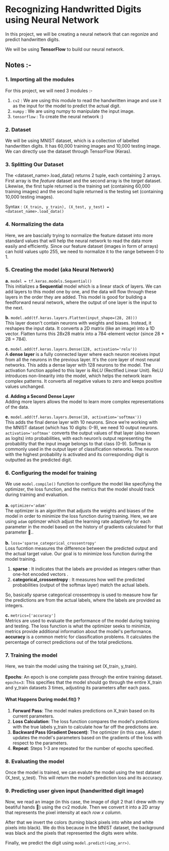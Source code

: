 # Recognizing Handwritted Digits using Neural Network

In this project, we will be creating a neural network that can regonize and predict handwritten digits. 

We will be using **TensorFlow** to build our neural network.

## Notes :-
### 1. Importing all the modules
For this project, we will need 3 modules :-
1. `cv2` : We are using this module to read the handwritten image and use it as the input for the model to predict the actual digit.
2. `numpy` : We are using numpy to manipulate the input image.
3. `tensorflow` : To create the neural network :)

### 2. Dataset
We will be using MNIST dataset, which is a collection of labelled handwritten digits. It has 60,000 training images and 10,000 testing image.
We can directly use the dataset through TensorFlow (Keras).

### 3. Splitting Our Dataset
The <dataset_name>.load_data() returns 2 tuple, each containing 2 arrays. First array is the *feature* dataset and the second array is the *target* dataset. Likewise, the first tuple returned is the training set (containing 60,000 training images) and the second tuple returned is the testing set (containing 10,000 testing images).

Syntax : `(X_train, y_train), (X_test, y_test) = <dataset_name>.load_data()`

### 4. Normalizing the data
Here, we are bascially trying to normalize the feature dataset into more standard values that will help the neural network to read the data more easily and efficiently.
Since our feature dataset (images in form of arrays) can hold values upto 255, we need to normalize it to the range between 0 to 1.

### 5. Creating the model (aka Neural Network)
**a.** `model = tf.keras.models.Sequential()`
<br>
This initializes a **Sequential** model which is a linear stack of layers. We can add layers to this model one by one, and the data will flow through these layers in the order they are added.
This model is good for building a feedforward neural network, where the output of one layer is the input to the next.

**b.** `model.add(tf.keras.layers.Flatten(input_shape=(28, 28)))`
<br>
This layer doesn't contain neurons with weights and biases. Instead, it reshapes the input data. It converts a 2D matrix (like an image) into a 1D vector. 
Flatten turns this 28x28 matrix into a 784-element vector (since 28 * 28 = 784).

**c.** `model.add(tf.keras.layers.Dense(128, activation='relu'))`
<br>
A **dense layer** is a fully connected layer where each neuron receives input from all the neurons in the previous layer. It's the core layer of most neural networks. This adds a dense layer with 128 neurons to the model. 
The activation function applied to this layer is *ReLU* (Rectified Linear Unit). ReLU introduces non-linearity into the model, which helps the network learn complex patterns. It converts all negative values to zero and keeps positive values unchanged.

**d. Adding a Second Dense Layer**
<br>
Adding more layers allows the model to learn more complex representations of the data. 

**e.** `model.add(tf.keras.layers.Dense(10, activation='softmax'))`
<br>
This adds the final dense layer with 10 neurons. Since we’re working with the MNIST dataset (which has 10 digits: 0-9), we need 10 output neurons.
<br>
`activation='softmax'` converts the output values of that layer (also known as logits) into probabilities, with each neuron’s output representing the probability that the input image belongs to that class (0-9).
Softmax is commonly used in the output layer of classification networks. The neuron with the highest probability is activated and its corresponding digit is outputted as the predicted digit.

### 6. Configuring the model for training
We use `model.compile()` function to configure the model like specifying the optimizer, the loss function, and the metrics that the model should track during training and evaluation.
<br>
<br>
**a.** `optimizer='adam'`
<br>
The optimizer is an algorithm that adjusts the weights and biases of the model in order to minimize the loss function during training. Here, we are using `adam` optimzer which adjust the learning rate adaptively for each parameter in the model based on the history of gradients calculated for that parameter 🙏..
<br>
<br>
**b.** `loss='sparse_categorical_crossentropy'`
<br>
Loss fucntion measures the difference between the predicted output and the actual target value. Our goal is to minimize loss function during the model training. 
1. **sparse** : It indicates that the labels are provided as integers rather than one-hot encoded vectors .
2. **categorical_crossentropy** : It measures how well the predicted probabilities (output of the softmax layer) match the actual labels.

So, basically sparse categorical crossentropy is used to measure how far the predictions are from the actual labels, where the labels are provided as integers.

**c.** `metrics=['accuracy']`
<br>
Metrics are used to evaluate the performance of the model during training and testing. The loss function is what the optimizer seeks to minimize, metrics provide additional information about the model's performance.
**accuracy** is a common metric for classification problems. It calculates the percentage of correct predictions out of the total predictions.

### 7. Training the model
Here, we train the model using the training set (X_train, y_train). 
<br><br>
**Epochs**: An epoch is one complete pass through the entire training dataset. 
<br>
`epochs=3`: This specifies that the model should go through the entire X_train and y_train datasets 3 times, adjusting its parameters after each pass.

#### What Happens During model.fit() ?
1. **Forward Pass**: The model makes predictions on X_train based on its current parameters.
2. **Loss Calculation**: The loss function compares the model's predictions with the true labels y_train to calculate how far off the predictions are.
3. **Backward Pass (Gradient Descent)**: The optimizer (in this case, Adam) updates the model's parameters based on the gradients of the loss with respect to the parameters.
4. **Repeat**: Steps 1-3 are repeated for the number of epochs specified.

### 8. Evaluating the model
Once the model is trained, we can evalute the model using the test dataset (X_test, y_test). This will return the model's prediction loss and its accuracy.

### 9. Predicting user given input (handwritted digit image)
Now, we read an image (in this case, the image of digit 2 that I drew with my beatiful hands 🤗) using the cv2 module. Then we convert it into a 2D array that represents the pixel intensity at each *row x column*.

After that we invert the colors (turning black pixels into white and white pixels into black). We do this because in the MNIST dataset, the background was black and the pixels that represented the digits were white.

Finally, we predict the digit using `model.predict(<img_arr>)`.
